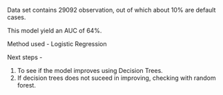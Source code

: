 Data set contains 29092 observation, out of which about 10% are default cases.

This model yield an AUC of 64%. 

Method used - Logistic Regression

Next steps - 
1. To see if the model improves using Decision Trees.
2. If decision trees does not suceed in improving, checking with random forest.